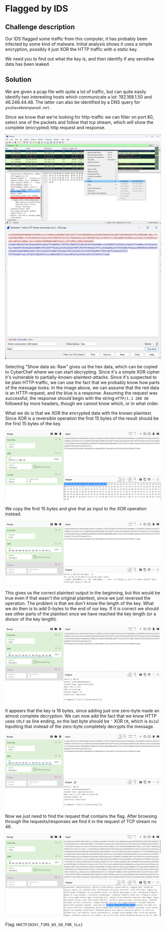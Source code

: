# Flagged by IDS

## Challenge description

Our IDS flagged some traffic from this computer, it has probably been infected by some kind of malware. Initial analysis shows it uses a simple encryption, possibly it just XOR the HTTP traffic with a static key.

We need you to find out what the key is, and then identify if any sensitive data has been leaked.

## Solution

We are given a pcap file with quite a lot of traffic, but can quite easily identify two interesting hosts which communicate a lot: 192.168.1.50 and 46.246.44.48. The latter can also be identified by a DNS query for `youhavebeenpwned.net`.

Since we know that we're looking for http-traffic we can filter on port 80, select one of the packets and follow that tcp stream, which will show the complete (encrypted) http request and response.

![Follow TCP stream](../img/ids_1.png)
![TCP stream](../img/ids_2.png)

Selecting "Show data as: Raw" gives us the hex data, which can be copied to CyberChef where we can start decrypting. Since it's a simple XOR cipher it's vulnerable to partially-known-plaintext-attacks. Since it's suspected to be plain HTTP-traffic, we can use the fact that we probably know how parts of the message looks. In the image above, we can assume that the red data is an HTTP-request, and the blue is a response. Assuming the request was successful, the response should begin with the string `HTTP/1.1 200 OK` followed by more headers, though we cannot know which, or in what order.

What we do is that we XOR the encrypted data with the known plaintext. Since XOR is a reversible operation the first 15 bytes of the result should be the first 15 bytes of the key.

![XOR with plaintext](../img/ids_3.png)

We copy the first 15 bytes and give that as input to the XOR operation instead.

![XOR with possible key](../img/ids_4.png)

This gives us the correct plaintext output in the beginning, but this would be true even if that wasn't the original plaintext, since we just reversed the operation. The problem is that we don't know the length of the key. What we do then is to add 0-bytes to the end of our key. If it is correct we should see other parts of the plaintext once we have reached the key length (or a divisor of the key length).

![Fill out the key](../img/ids_5.png)

It appears that the key is 16 bytes, since adding just one zero-byte made an almost complete decryption. We can now add the fact that we know HTTP uses `CRLF` as line ending, so the last byte should be `'` XOR `CR`, which is `0x2a`! Inputting that instead of the zero-byte completely decrypts the message.

![Decrypted!](../img/ids_6.png)

Now we just need to find the request that contains the flag. After browsing through the requests/responses we find it in the request of TCP stream no 46.

![Flag](../img/ids_7.png)

Flag: `HHCTF{N3Xt_T1M3_W3_G0_F0R_tLs}`
